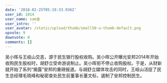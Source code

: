 ```yaml
---
date: '2018-02-25T05:19:33.936Z'
user_id: 1014
user_name: sam金
user_intro: ''
user_avatar: /static/upload/thumb/small50-u-thumb-default.png
upvote: 9
downvote: 0
comments: []
---
```


吴小晖与王岐山交恶，源于民生银行股权收购。吴小晖公开曝光安邦2014年开始收购民生股权时，胡舒立受命游说制止。吴小晖拒不停止收购股权。于是，从财新就开始了系列“揭露”安邦的重磅报道。与胡舒立媒体攻击的同时，王岐山活捉了民生总经理毛晓峰和秘密查处民生前董事长董文标，遏制了安邦控制民生。
